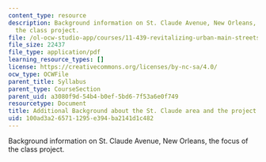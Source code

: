 ```yaml
---
content_type: resource
description: Background information on St. Claude Avenue, New Orleans, the focus of
  the class project.
file: /ol-ocw-studio-app/courses/11-439-revitalizing-urban-main-streets-st-claude-avenue-new-orleans-spring-2009/100ad3a265711295e394ba2141d1c482_MIT11_439s09_syll01_Additional_Background_St_Claude.pdf
file_size: 22437
file_type: application/pdf
learning_resource_types: []
license: https://creativecommons.org/licenses/by-nc-sa/4.0/
ocw_type: OCWFile
parent_title: Syllabus
parent_type: CourseSection
parent_uid: a3080f9d-54b4-b0ef-5bd6-7f53a6e0f749
resourcetype: Document
title: Additional Background about the St. Claude area and the project
uid: 100ad3a2-6571-1295-e394-ba2141d1c482
---
```

Background information on St. Claude Avenue, New Orleans, the focus of the class project.